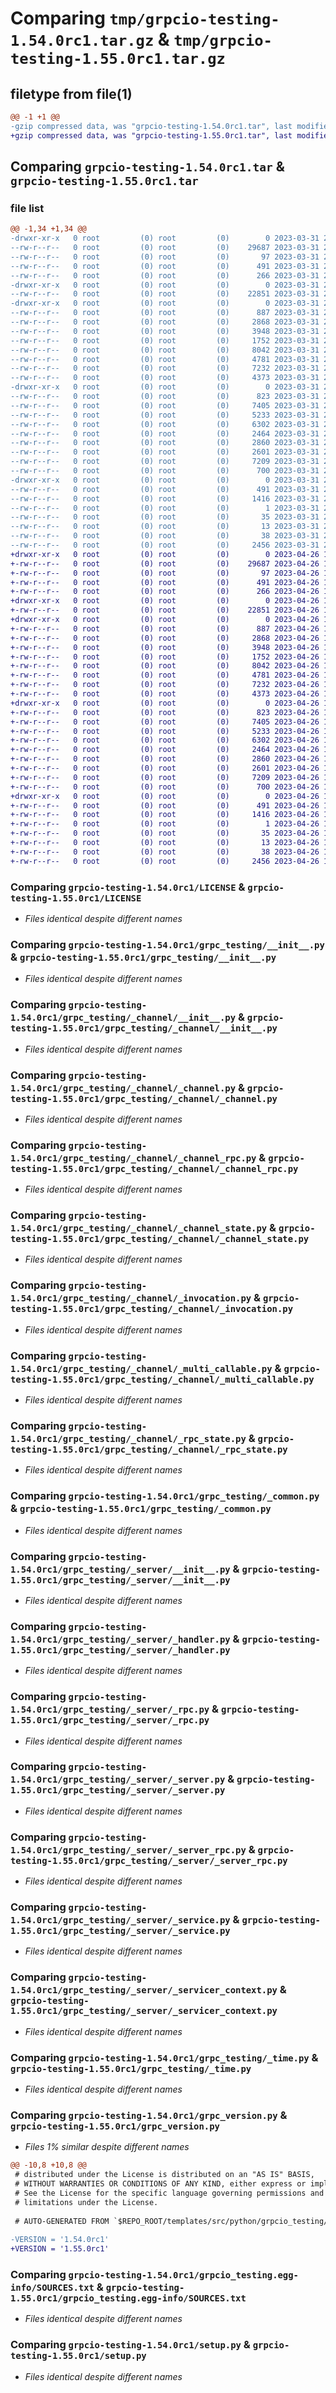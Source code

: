 # Comparing `tmp/grpcio-testing-1.54.0rc1.tar.gz` & `tmp/grpcio-testing-1.55.0rc1.tar.gz`

## filetype from file(1)

```diff
@@ -1 +1 @@
-gzip compressed data, was "grpcio-testing-1.54.0rc1.tar", last modified: Fri Mar 31 21:34:13 2023, max compression
+gzip compressed data, was "grpcio-testing-1.55.0rc1.tar", last modified: Wed Apr 26 10:35:40 2023, max compression
```

## Comparing `grpcio-testing-1.54.0rc1.tar` & `grpcio-testing-1.55.0rc1.tar`

### file list

```diff
@@ -1,34 +1,34 @@
-drwxr-xr-x   0 root         (0) root         (0)        0 2023-03-31 21:34:13.775239 grpcio-testing-1.54.0rc1/
--rw-r--r--   0 root         (0) root         (0)    29687 2023-03-31 21:34:13.000000 grpcio-testing-1.54.0rc1/LICENSE
--rw-r--r--   0 root         (0) root         (0)       97 2023-03-31 21:09:23.000000 grpcio-testing-1.54.0rc1/MANIFEST.in
--rw-r--r--   0 root         (0) root         (0)      491 2023-03-31 21:34:13.775239 grpcio-testing-1.54.0rc1/PKG-INFO
--rw-r--r--   0 root         (0) root         (0)      266 2023-03-31 21:09:23.000000 grpcio-testing-1.54.0rc1/README.rst
-drwxr-xr-x   0 root         (0) root         (0)        0 2023-03-31 21:34:13.751236 grpcio-testing-1.54.0rc1/grpc_testing/
--rw-r--r--   0 root         (0) root         (0)    22851 2023-03-31 21:09:23.000000 grpcio-testing-1.54.0rc1/grpc_testing/__init__.py
-drwxr-xr-x   0 root         (0) root         (0)        0 2023-03-31 21:34:13.759237 grpcio-testing-1.54.0rc1/grpc_testing/_channel/
--rw-r--r--   0 root         (0) root         (0)      887 2023-03-31 21:09:23.000000 grpcio-testing-1.54.0rc1/grpc_testing/_channel/__init__.py
--rw-r--r--   0 root         (0) root         (0)     2868 2023-03-31 21:09:23.000000 grpcio-testing-1.54.0rc1/grpc_testing/_channel/_channel.py
--rw-r--r--   0 root         (0) root         (0)     3948 2023-03-31 21:09:23.000000 grpcio-testing-1.54.0rc1/grpc_testing/_channel/_channel_rpc.py
--rw-r--r--   0 root         (0) root         (0)     1752 2023-03-31 21:09:23.000000 grpcio-testing-1.54.0rc1/grpc_testing/_channel/_channel_state.py
--rw-r--r--   0 root         (0) root         (0)     8042 2023-03-31 21:09:23.000000 grpcio-testing-1.54.0rc1/grpc_testing/_channel/_invocation.py
--rw-r--r--   0 root         (0) root         (0)     4781 2023-03-31 21:09:23.000000 grpcio-testing-1.54.0rc1/grpc_testing/_channel/_multi_callable.py
--rw-r--r--   0 root         (0) root         (0)     7232 2023-03-31 21:09:23.000000 grpcio-testing-1.54.0rc1/grpc_testing/_channel/_rpc_state.py
--rw-r--r--   0 root         (0) root         (0)     4373 2023-03-31 21:09:23.000000 grpcio-testing-1.54.0rc1/grpc_testing/_common.py
-drwxr-xr-x   0 root         (0) root         (0)        0 2023-03-31 21:34:13.771238 grpcio-testing-1.54.0rc1/grpc_testing/_server/
--rw-r--r--   0 root         (0) root         (0)      823 2023-03-31 21:09:23.000000 grpcio-testing-1.54.0rc1/grpc_testing/_server/__init__.py
--rw-r--r--   0 root         (0) root         (0)     7405 2023-03-31 21:09:23.000000 grpcio-testing-1.54.0rc1/grpc_testing/_server/_handler.py
--rw-r--r--   0 root         (0) root         (0)     5233 2023-03-31 21:09:23.000000 grpcio-testing-1.54.0rc1/grpc_testing/_server/_rpc.py
--rw-r--r--   0 root         (0) root         (0)     6302 2023-03-31 21:09:23.000000 grpcio-testing-1.54.0rc1/grpc_testing/_server/_server.py
--rw-r--r--   0 root         (0) root         (0)     2464 2023-03-31 21:09:23.000000 grpcio-testing-1.54.0rc1/grpc_testing/_server/_server_rpc.py
--rw-r--r--   0 root         (0) root         (0)     2860 2023-03-31 21:09:23.000000 grpcio-testing-1.54.0rc1/grpc_testing/_server/_service.py
--rw-r--r--   0 root         (0) root         (0)     2601 2023-03-31 21:09:23.000000 grpcio-testing-1.54.0rc1/grpc_testing/_server/_servicer_context.py
--rw-r--r--   0 root         (0) root         (0)     7209 2023-03-31 21:09:23.000000 grpcio-testing-1.54.0rc1/grpc_testing/_time.py
--rw-r--r--   0 root         (0) root         (0)      700 2023-03-31 21:09:23.000000 grpcio-testing-1.54.0rc1/grpc_version.py
-drwxr-xr-x   0 root         (0) root         (0)        0 2023-03-31 21:34:13.775239 grpcio-testing-1.54.0rc1/grpcio_testing.egg-info/
--rw-r--r--   0 root         (0) root         (0)      491 2023-03-31 21:34:13.000000 grpcio-testing-1.54.0rc1/grpcio_testing.egg-info/PKG-INFO
--rw-r--r--   0 root         (0) root         (0)     1416 2023-03-31 21:34:13.000000 grpcio-testing-1.54.0rc1/grpcio_testing.egg-info/SOURCES.txt
--rw-r--r--   0 root         (0) root         (0)        1 2023-03-31 21:34:13.000000 grpcio-testing-1.54.0rc1/grpcio_testing.egg-info/dependency_links.txt
--rw-r--r--   0 root         (0) root         (0)       35 2023-03-31 21:34:13.000000 grpcio-testing-1.54.0rc1/grpcio_testing.egg-info/requires.txt
--rw-r--r--   0 root         (0) root         (0)       13 2023-03-31 21:34:13.000000 grpcio-testing-1.54.0rc1/grpcio_testing.egg-info/top_level.txt
--rw-r--r--   0 root         (0) root         (0)       38 2023-03-31 21:34:13.775239 grpcio-testing-1.54.0rc1/setup.cfg
--rw-r--r--   0 root         (0) root         (0)     2456 2023-03-31 21:09:23.000000 grpcio-testing-1.54.0rc1/setup.py
+drwxr-xr-x   0 root         (0) root         (0)        0 2023-04-26 10:35:40.711727 grpcio-testing-1.55.0rc1/
+-rw-r--r--   0 root         (0) root         (0)    29687 2023-04-26 10:35:40.000000 grpcio-testing-1.55.0rc1/LICENSE
+-rw-r--r--   0 root         (0) root         (0)       97 2023-04-26 10:25:03.000000 grpcio-testing-1.55.0rc1/MANIFEST.in
+-rw-r--r--   0 root         (0) root         (0)      491 2023-04-26 10:35:40.711727 grpcio-testing-1.55.0rc1/PKG-INFO
+-rw-r--r--   0 root         (0) root         (0)      266 2023-04-26 10:25:03.000000 grpcio-testing-1.55.0rc1/README.rst
+drwxr-xr-x   0 root         (0) root         (0)        0 2023-04-26 10:35:40.683724 grpcio-testing-1.55.0rc1/grpc_testing/
+-rw-r--r--   0 root         (0) root         (0)    22851 2023-04-26 10:25:03.000000 grpcio-testing-1.55.0rc1/grpc_testing/__init__.py
+drwxr-xr-x   0 root         (0) root         (0)        0 2023-04-26 10:35:40.695726 grpcio-testing-1.55.0rc1/grpc_testing/_channel/
+-rw-r--r--   0 root         (0) root         (0)      887 2023-04-26 10:25:03.000000 grpcio-testing-1.55.0rc1/grpc_testing/_channel/__init__.py
+-rw-r--r--   0 root         (0) root         (0)     2868 2023-04-26 10:25:03.000000 grpcio-testing-1.55.0rc1/grpc_testing/_channel/_channel.py
+-rw-r--r--   0 root         (0) root         (0)     3948 2023-04-26 10:25:03.000000 grpcio-testing-1.55.0rc1/grpc_testing/_channel/_channel_rpc.py
+-rw-r--r--   0 root         (0) root         (0)     1752 2023-04-26 10:25:03.000000 grpcio-testing-1.55.0rc1/grpc_testing/_channel/_channel_state.py
+-rw-r--r--   0 root         (0) root         (0)     8042 2023-04-26 10:25:03.000000 grpcio-testing-1.55.0rc1/grpc_testing/_channel/_invocation.py
+-rw-r--r--   0 root         (0) root         (0)     4781 2023-04-26 10:25:03.000000 grpcio-testing-1.55.0rc1/grpc_testing/_channel/_multi_callable.py
+-rw-r--r--   0 root         (0) root         (0)     7232 2023-04-26 10:25:03.000000 grpcio-testing-1.55.0rc1/grpc_testing/_channel/_rpc_state.py
+-rw-r--r--   0 root         (0) root         (0)     4373 2023-04-26 10:25:03.000000 grpcio-testing-1.55.0rc1/grpc_testing/_common.py
+drwxr-xr-x   0 root         (0) root         (0)        0 2023-04-26 10:35:40.707726 grpcio-testing-1.55.0rc1/grpc_testing/_server/
+-rw-r--r--   0 root         (0) root         (0)      823 2023-04-26 10:25:03.000000 grpcio-testing-1.55.0rc1/grpc_testing/_server/__init__.py
+-rw-r--r--   0 root         (0) root         (0)     7405 2023-04-26 10:25:03.000000 grpcio-testing-1.55.0rc1/grpc_testing/_server/_handler.py
+-rw-r--r--   0 root         (0) root         (0)     5233 2023-04-26 10:25:03.000000 grpcio-testing-1.55.0rc1/grpc_testing/_server/_rpc.py
+-rw-r--r--   0 root         (0) root         (0)     6302 2023-04-26 10:25:03.000000 grpcio-testing-1.55.0rc1/grpc_testing/_server/_server.py
+-rw-r--r--   0 root         (0) root         (0)     2464 2023-04-26 10:25:03.000000 grpcio-testing-1.55.0rc1/grpc_testing/_server/_server_rpc.py
+-rw-r--r--   0 root         (0) root         (0)     2860 2023-04-26 10:25:03.000000 grpcio-testing-1.55.0rc1/grpc_testing/_server/_service.py
+-rw-r--r--   0 root         (0) root         (0)     2601 2023-04-26 10:25:03.000000 grpcio-testing-1.55.0rc1/grpc_testing/_server/_servicer_context.py
+-rw-r--r--   0 root         (0) root         (0)     7209 2023-04-26 10:25:03.000000 grpcio-testing-1.55.0rc1/grpc_testing/_time.py
+-rw-r--r--   0 root         (0) root         (0)      700 2023-04-26 10:25:03.000000 grpcio-testing-1.55.0rc1/grpc_version.py
+drwxr-xr-x   0 root         (0) root         (0)        0 2023-04-26 10:35:40.711727 grpcio-testing-1.55.0rc1/grpcio_testing.egg-info/
+-rw-r--r--   0 root         (0) root         (0)      491 2023-04-26 10:35:40.000000 grpcio-testing-1.55.0rc1/grpcio_testing.egg-info/PKG-INFO
+-rw-r--r--   0 root         (0) root         (0)     1416 2023-04-26 10:35:40.000000 grpcio-testing-1.55.0rc1/grpcio_testing.egg-info/SOURCES.txt
+-rw-r--r--   0 root         (0) root         (0)        1 2023-04-26 10:35:40.000000 grpcio-testing-1.55.0rc1/grpcio_testing.egg-info/dependency_links.txt
+-rw-r--r--   0 root         (0) root         (0)       35 2023-04-26 10:35:40.000000 grpcio-testing-1.55.0rc1/grpcio_testing.egg-info/requires.txt
+-rw-r--r--   0 root         (0) root         (0)       13 2023-04-26 10:35:40.000000 grpcio-testing-1.55.0rc1/grpcio_testing.egg-info/top_level.txt
+-rw-r--r--   0 root         (0) root         (0)       38 2023-04-26 10:35:40.711727 grpcio-testing-1.55.0rc1/setup.cfg
+-rw-r--r--   0 root         (0) root         (0)     2456 2023-04-26 10:25:03.000000 grpcio-testing-1.55.0rc1/setup.py
```

### Comparing `grpcio-testing-1.54.0rc1/LICENSE` & `grpcio-testing-1.55.0rc1/LICENSE`

 * *Files identical despite different names*

### Comparing `grpcio-testing-1.54.0rc1/grpc_testing/__init__.py` & `grpcio-testing-1.55.0rc1/grpc_testing/__init__.py`

 * *Files identical despite different names*

### Comparing `grpcio-testing-1.54.0rc1/grpc_testing/_channel/__init__.py` & `grpcio-testing-1.55.0rc1/grpc_testing/_channel/__init__.py`

 * *Files identical despite different names*

### Comparing `grpcio-testing-1.54.0rc1/grpc_testing/_channel/_channel.py` & `grpcio-testing-1.55.0rc1/grpc_testing/_channel/_channel.py`

 * *Files identical despite different names*

### Comparing `grpcio-testing-1.54.0rc1/grpc_testing/_channel/_channel_rpc.py` & `grpcio-testing-1.55.0rc1/grpc_testing/_channel/_channel_rpc.py`

 * *Files identical despite different names*

### Comparing `grpcio-testing-1.54.0rc1/grpc_testing/_channel/_channel_state.py` & `grpcio-testing-1.55.0rc1/grpc_testing/_channel/_channel_state.py`

 * *Files identical despite different names*

### Comparing `grpcio-testing-1.54.0rc1/grpc_testing/_channel/_invocation.py` & `grpcio-testing-1.55.0rc1/grpc_testing/_channel/_invocation.py`

 * *Files identical despite different names*

### Comparing `grpcio-testing-1.54.0rc1/grpc_testing/_channel/_multi_callable.py` & `grpcio-testing-1.55.0rc1/grpc_testing/_channel/_multi_callable.py`

 * *Files identical despite different names*

### Comparing `grpcio-testing-1.54.0rc1/grpc_testing/_channel/_rpc_state.py` & `grpcio-testing-1.55.0rc1/grpc_testing/_channel/_rpc_state.py`

 * *Files identical despite different names*

### Comparing `grpcio-testing-1.54.0rc1/grpc_testing/_common.py` & `grpcio-testing-1.55.0rc1/grpc_testing/_common.py`

 * *Files identical despite different names*

### Comparing `grpcio-testing-1.54.0rc1/grpc_testing/_server/__init__.py` & `grpcio-testing-1.55.0rc1/grpc_testing/_server/__init__.py`

 * *Files identical despite different names*

### Comparing `grpcio-testing-1.54.0rc1/grpc_testing/_server/_handler.py` & `grpcio-testing-1.55.0rc1/grpc_testing/_server/_handler.py`

 * *Files identical despite different names*

### Comparing `grpcio-testing-1.54.0rc1/grpc_testing/_server/_rpc.py` & `grpcio-testing-1.55.0rc1/grpc_testing/_server/_rpc.py`

 * *Files identical despite different names*

### Comparing `grpcio-testing-1.54.0rc1/grpc_testing/_server/_server.py` & `grpcio-testing-1.55.0rc1/grpc_testing/_server/_server.py`

 * *Files identical despite different names*

### Comparing `grpcio-testing-1.54.0rc1/grpc_testing/_server/_server_rpc.py` & `grpcio-testing-1.55.0rc1/grpc_testing/_server/_server_rpc.py`

 * *Files identical despite different names*

### Comparing `grpcio-testing-1.54.0rc1/grpc_testing/_server/_service.py` & `grpcio-testing-1.55.0rc1/grpc_testing/_server/_service.py`

 * *Files identical despite different names*

### Comparing `grpcio-testing-1.54.0rc1/grpc_testing/_server/_servicer_context.py` & `grpcio-testing-1.55.0rc1/grpc_testing/_server/_servicer_context.py`

 * *Files identical despite different names*

### Comparing `grpcio-testing-1.54.0rc1/grpc_testing/_time.py` & `grpcio-testing-1.55.0rc1/grpc_testing/_time.py`

 * *Files identical despite different names*

### Comparing `grpcio-testing-1.54.0rc1/grpc_version.py` & `grpcio-testing-1.55.0rc1/grpc_version.py`

 * *Files 1% similar despite different names*

```diff
@@ -10,8 +10,8 @@
 # distributed under the License is distributed on an "AS IS" BASIS,
 # WITHOUT WARRANTIES OR CONDITIONS OF ANY KIND, either express or implied.
 # See the License for the specific language governing permissions and
 # limitations under the License.
 
 # AUTO-GENERATED FROM `$REPO_ROOT/templates/src/python/grpcio_testing/grpc_version.py.template`!!!
 
-VERSION = '1.54.0rc1'
+VERSION = '1.55.0rc1'
```

### Comparing `grpcio-testing-1.54.0rc1/grpcio_testing.egg-info/SOURCES.txt` & `grpcio-testing-1.55.0rc1/grpcio_testing.egg-info/SOURCES.txt`

 * *Files identical despite different names*

### Comparing `grpcio-testing-1.54.0rc1/setup.py` & `grpcio-testing-1.55.0rc1/setup.py`

 * *Files identical despite different names*

